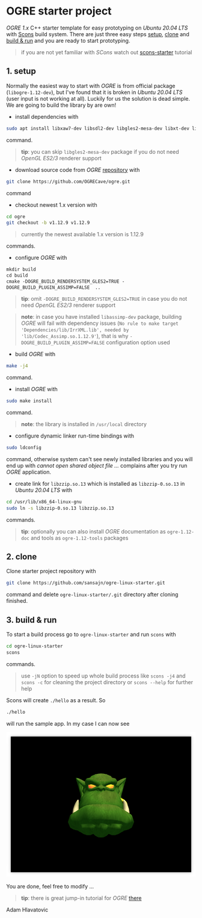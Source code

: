 # OGRE starter project

*OGRE 1.x* C++ starter template for easy prototyping on *Ubuntu 20.04 LTS* with [Scons](https://scons.org) build system. There are just three easy steps [setup](#1-setup), [clone](#2-clone) and [build & run](#3-build--run) and you are ready to start prototyping.

> if you are not yet familiar with *SCons* watch out [scons-starter](https://github.com/sansajn/scons-starter) tutorial


## 1. setup

Normally the easiest way to start with *OGRE* is from official package (`libogre-1.12-dev`), but I've found that it is broken in *Ubuntu 20.04 LTS* (user input is not working at all). Luckily for us the solution is dead simple. We are going to build the library by are own!

- install dependencies with

```bash
sudo apt install libxaw7-dev libsdl2-dev libgles2-mesa-dev libxt-dev libzzip-dev libfreetype-dev scons g++ pkg-config git
```

command.

> **tip**: you can skip `libgles2-mesa-dev` package if you do not need *OpenGL ES2/3* renderer support


- download source code from *OGRE* [repository](https://github.com/OGRECave/ogre) with

```bash
git clone https://github.com/OGRECave/ogre.git
```

command

- checkout newest 1.x version with 

```bash
cd ogre
git checkout -b v1.12.9 v1.12.9 
```

> currently the newest available 1.x version is 1.12.9

commands.


- configure *OGRE* with

```
mkdir build
cd build
cmake -DOGRE_BUILD_RENDERSYSTEM_GLES2=TRUE -DOGRE_BUILD_PLUGIN_ASSIMP=FALSE  ..
```

> **tip**: omit `-DOGRE_BUILD_RENDERSYSTEM_GLES2=TRUE` in case you do not need *OpenGL ES2/3* renderer support

> **note**: in case you have installed `libassimp-dev` package, building *OGRE* will fail with dependency issues (`No rule to make target 'Dependencies/lib/IrrXML.lib', needed by 'lib/Codec_Assimp.so.1.12.9'`), that is why  `-DOGRE_BUILD_PLUGIN_ASSIMP=FALSE` configuration option used

- build *OGRE* with

```bash
make -j4
```

command.

- install *OGRE* with

```bash
sudo make install
```

command.

> **note**: the library is installed in `/usr/local` directory


- configure dynamic linker run-time bindings with

```bash
sudo ldconfig
```

command, otherwise system can't see newly installed libraries and you will end up with *cannot open shared object file ...* complains after you try run *OGRE* application.


- create link for `libzzip.so.13` which is installed as `libzzip-0.so.13` in *Ubuntu 20.04 LTS* with

```bash
cd /usr/lib/x86_64-linux-gnu
sudo ln -s libzzip-0.so.13 libzzip.so.13
```

commands.

> **tip**: optionally you can also install *OGRE* documentation as `ogre-1.12-doc` and tools as `ogre-1.12-tools` packages 


## 2. clone 

Clone starter project repository with

```bash
git clone https://github.com/sansajn/ogre-linux-starter.git
```

command and delete `ogre-linux-starter/.git` directory after cloning finished.

## 3. build & run

To start a build process go to `ogre-linux-starter` and run `scons` with

```bash
cd ogre-linux-starter
scons
```

commands.

> use `-jN` option to speed up whole build process like `scons -j4` and `scons -c` for cleaning the project directory or `scons --help` for further help

Scons will create `./hello` as a result. So

```bash
./hello
```

will run the sample app. In my case I can now see

![image](hello_ogre.png "Hello OGRE screenshot.")

You are done, feel free to modify ...

> **tip**: there is great jump-in tutorial for *OGRE* [there](https://ogrecave.github.io/ogre/api/latest/tutorials.html)


Adam Hlavatovic
